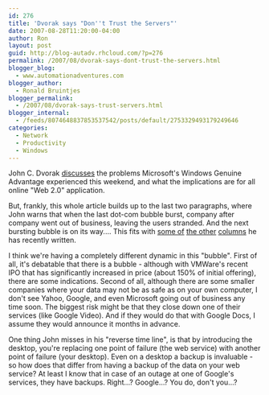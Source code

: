 ```yaml
---
id: 276
title: 'Dvorak says "Don''t Trust the Servers"'
date: 2007-08-28T11:20:00-04:00
author: Ron
layout: post
guid: http://blog-autadv.rhcloud.com/?p=276
permalink: /2007/08/dvorak-says-dont-trust-the-servers.html
blogger_blog:
  - www.automationadventures.com
blogger_author:
  - Ronald Bruintjes
blogger_permalink:
  - /2007/08/dvorak-says-trust-servers.html
blogger_internal:
  - /feeds/8074648837853537542/posts/default/2753329493179249646
categories:
  - Network
  - Productivity
  - Windows
---
```

John C. Dvorak [discusses](http://www.pcmag.com/article2/0,1759,2176192,00.asp?kc=PCRSS03079TX1K0000585) the problems Microsoft's Windows Genuine Advantage experienced this weekend, and what the implications are for all online "Web 2.0" application.

But, frankly, this whole article builds up to the last two paragraphs, where John warns that when the last dot-com bubble burst, company after company went out of business, leaving the users stranded. And the next bursting bubble is on its way.... This fits with [some of](http://www.pcmag.com/article2/0,1895,2164136,00.asp) [the other](http://www.pcmag.com/article2/0,1895,2173715,00.asp) [columns](http://www.pcmag.com/article2/0,1895,2170676,00.asp) he has recently written.

I think we're having a completely different dynamic in this "bubble". First of all, it's debatable that there is a bubble - although with VMWare's recent IPO that has significantly increased in price (about 150% of initial offering), there are some indications. Second of all, although there are some smaller companies where your data may not be as safe as on your own computer, I don't see Yahoo, Google, and even Microsoft going out of business any time soon. The biggest risk might be that they close down one of their services (like Google Video). And if they would do that with Google Docs, I assume they would announce it months in advance.

One thing John misses in his "reverse time line", is that by introducing the desktop, you're replacing one point of failure (the web service) with another point of failure (your desktop). Even on a desktop a backup is invaluable - so how does that differ from having a backup of the data on your web service? At least I know that in case of an outage at one of Google's services, they have backups. Right...? Google...? You do, don't you...?